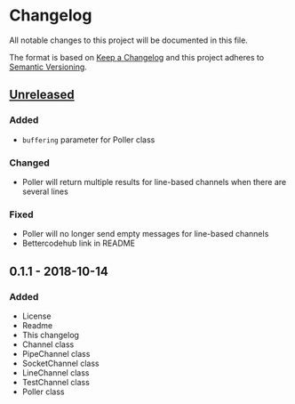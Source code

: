 # Changelog
All notable changes to this project will be documented in this file.

The format is based on [Keep a Changelog](http://keepachangelog.com/en/1.0.0/)
and this project adheres to [Semantic Versioning](http://semver.org/spec/v2.0.0.html).

## [Unreleased]
### Added
- `buffering` parameter for Poller class

### Changed
- Poller will return multiple results for line-based channels when there are several lines

### Fixed
- Poller will no longer send empty messages for line-based channels
- Bettercodehub link in README

## 0.1.1 - 2018-10-14
### Added
- License
- Readme
- This changelog
- Channel class
- PipeChannel class
- SocketChannel class
- LineChannel class
- TestChannel class
- Poller class

[Unreleased]: https://github.com/aragaer/channels/compare/v0.1.1...HEAD

